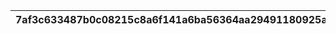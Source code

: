 |7af3c633487b0c08215c8a6f141a6ba56364aa29491180925ada802434a4a333|58414ed30f7cb780a247c56e95716b36ab2ce324d2d594d7fac2abfb640cb293|509aa3f3e1ef0320c0cbc7f23748b0d7cd6b36fb45baceaac404cdd06791f513|3a178fe3a09239237bb8d741f6e7b196d1939f7bcfd49ebae73bf462078d97b2|f1ea7d5e40d87e95ddd9414deaa63b70f0ad10d0489a72a00a7d55f87c65be69|7a14c7a59c2fd377c272a5c008348c858605c92cd7cd3be03043e7b9fa6ea899|f9e00bb6c88f9eacecda67d3a2629c556787c2ff3971474ab1a739d632a56200|4965572336473f46daa6b3cd91f25e47091c280e9913e238e79132886b7c3270|6cc82a3cbe3153734c1f427b549c73d7da9970e258bf64ef756087d3e418f370|3ceae6dff9f436f584ae59448d5ba4168a649fc3b077247055bc7b797a1f2d03|987759ce47cb9b3c8e07943c5c7552cdaab458a30ec56c510ed6ad1719dfcbd9|aff024e89d276ad281a6fb0c52646bd82b012b9dc4e8a07c4ea28db3a7350cf1|80a53f4d322377ca3ec46db6750caa29409938fe693a48e61d68ee9e23a7fff7|9cfb665fcd57849be0854f846935790d32843be9ca83b79d4f10a7f8bc0df248|
| --- | --- | --- | --- | --- | --- | --- | --- | --- | --- | --- | --- | --- | --- |